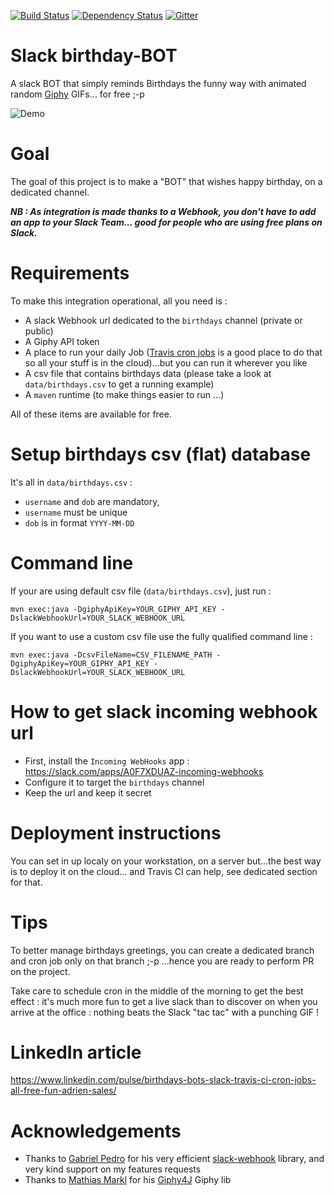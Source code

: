 [![Build Status](https://travis-ci.org/adriens/slack-birthday-BOT.svg?branch=master)](https://travis-ci.org/adriens/slack-birthday-BOT) [![Dependency Status](https://beta.gemnasium.com/badges/github.com/adriens/slack-birthday-BOT.svg)](https://beta.gemnasium.com/projects/github.com/adriens/slack-birthday-BOT) [![Gitter](https://badges.gitter.im/adriens/slack-birthday-BOT.svg)](https://gitter.im/adriens/slack-birthday-BOT?utm_source=badge&utm_medium=badge&utm_campaign=pr-badge)

# Slack birthday-BOT

A slack BOT that simply reminds Birthdays the funny way with animated random [Giphy](https://giphy.com/) GIFs... for free ;-p

![Demo](https://media.giphy.com/media/l3mZcB5FOVEWDGNsk/giphy.gif)


# Goal

The goal of this project is to make a  "BOT" that wishes happy birthday, on a dedicated channel.

***NB : As integration is made thanks to a Webhook, you don't have to add an app to your Slack Team... good for people who are
using free plans on Slack.***

# Requirements

To make this integration operational, all you need is :

- A slack Webhook url dedicated to the  ```birthdays``` channel (private or public)
- A Giphy API token
- A place to run your daily Job ([Travis cron jobs](https://docs.travis-ci.com/user/cron-jobs/) is a good place to do that so all your stuff is in the cloud)...but you can run it wherever you like
- A csv file that contains birthdays data (please take a look at ```data/birthdays.csv``` to get a running example)
- A ```maven``` runtime (to make things easier to run ...)

All of these items are available for free.

# Setup birthdays csv (flat) database

It's all in ```data/birthdays.csv``` : 

- ```username``` and ```dob``` are mandatory,
- ```username``` must be unique
- ```dob``` is in format ```YYYY-MM-DD```

# Command line

If your are using default csv file (```data/birthdays.csv```), just run :

```mvn exec:java -DgiphyApiKey=YOUR_GIPHY_API_KEY -DslackWebhookUrl=YOUR_SLACK_WEBHOOK_URL```

If you want to use a custom csv file use the fully qualified command line :

```mvn exec:java -DcsvFileName=CSV_FILENAME_PATH -DgiphyApiKey=YOUR_GIPHY_API_KEY -DslackWebhookUrl=YOUR_SLACK_WEBHOOK_URL```

# How to get slack incoming webhook url

- First, install the ```Incoming WebHooks``` app : https://slack.com/apps/A0F7XDUAZ-incoming-webhooks
- Configure it to target the ```birthdays``` channel
- Keep the url and keep it secret

# Deployment instructions

You can set in up localy on your workstation, on a server but...the best way is to deploy it on the cloud...
and Travis CI can help, see dedicated section for that.

# Tips

To better manage birthdays greetings, you can create a dedicated branch and
cron job only on that branch ;-p ...hence you are ready to perform PR on the project.

Take care to schedule cron in the middle of the morning to get the best effect :
it's much more fun to get a live slack than to discover on when you
arrive at the office : nothing beats the Slack "tac tac" with a punching GIF !

# LinkedIn article

https://www.linkedin.com/pulse/birthdays-bots-slack-travis-ci-cron-jobs-all-free-fun-adrien-sales/


# Acknowledgements

- Thanks to [Gabriel Pedro](https://github.com/gpedro) for his very efficient [slack-webhook](https://github.com/gpedro/slack-webhook) library, and very kind support on my features requests
- Thanks to [Mathias Markl](https://github.com/keshrath) for his [Giphy4J](https://github.com/keshrath/Giphy4J) Giphy lib

